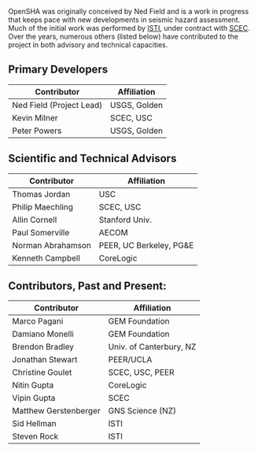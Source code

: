 OpenSHA was originally conceived by Ned Field and is a work in progress that keeps pace with new developments in seismic hazard assessment. Much of the initial work was performed by [ISTI](http://www.isti.com/), under contract with [SCEC](http://opensha.org/sponsors). Over the years, numerous others (listed below) have contributed to the project in both advisory and technical capacities.

## Primary Developers

| Contributor | Affiliation |
| --- | --- |
| Ned Field (Project Lead) | USGS, Golden |
| Kevin Milner | SCEC, USC |
| Peter Powers | USGS, Golden |

## Scientific and Technical Advisors

| Contributor | Affiliation |
| --- | --- |
| Thomas Jordan | USC |
| Philip Maechling | SCEC, USC |
| Allin Cornell | Stanford Univ. |
| Paul Somerville | AECOM |
| Norman Abrahamson | PEER, UC Berkeley, PG&E |
| Kenneth Campbell | CoreLogic |

## Contributors, Past and Present:

| Contributor | Affiliation |
| --- | --- |
| Marco Pagani | GEM Foundation |
| Damiano Monelli | GEM Foundation |
| Brendon Bradley | Univ. of Canterbury, NZ |
| Jonathan Stewart | PEER/UCLA |
| Christine Goulet | SCEC, USC, PEER |
| Nitin Gupta | CoreLogic |
| Vipin Gupta | SCEC |
| Matthew Gerstenberger | GNS Science (NZ) |
| Sid Hellman | ISTI |
| Steven Rock | ISTI |